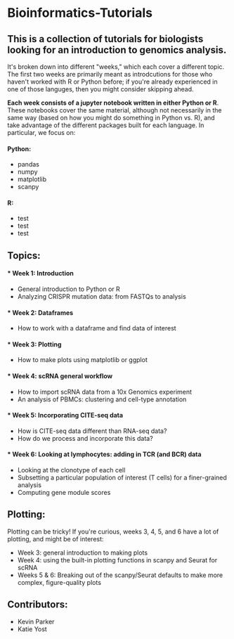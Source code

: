 # Bioinformatics-Tutorials

## This is a collection of tutorials for biologists looking for an introduction to genomics analysis.

It's broken down into different "weeks," which each cover a different topic.  The first two weeks are primarily meant as introdcutions for those who haven't worked with R or Python before; if you're already experienced in one of those languges, then you might consider skipping ahead.

**Each week consists of a jupyter notebook written in either Python or R**.  These notebooks cover the same material, although not necessarily in the same way (based on how you might do something in Python vs. R), and take advantage of the different packages built for each language.  In particular, we focus on:

#### Python:
  * pandas
  * numpy
  * matplotlib
  * scanpy

#### R:
  * test
  * test 
  * test 

## Topics:

#### * Week 1: Introduction
  - General introduction to Python or R
  - Analyzing CRISPR mutation data: from FASTQs to analysis
  
#### * Week 2: Dataframes
  - How to work with a dataframe and find data of interest
  
#### * Week 3: Plotting
  - How to make plots using matplotlib or ggplot
  
#### * Week 4: scRNA general workflow
  - How to import scRNA data from a 10x Genomics experiment
  - An analysis of PBMCs: clustering and cell-type annotation
  
#### * Week 5: Incorporating CITE-seq data
  - How is CITE-seq data different than RNA-seq data?
  - How do we process and incorporate this data?
  
#### * Week 6: Looking at lymphocytes: adding in TCR (and BCR) data
  - Looking at the clonotype of each cell
  - Subsetting a particular population of interest (T cells) for a finer-grained analysis
  - Computing gene module scores
  
## Plotting:

Plotting can be tricky! If you're curious, weeks 3, 4, 5, and 6 have a lot of plotting, and might be of interest:

* Week 3: general introduction to making plots
* Week 4: using the built-in plotting functions in scanpy and Seurat for scRNA
* Weeks 5 & 6: Breaking out of the scanpy/Seurat defaults to make more complex, figure-quality plots

## Contributors:

* Kevin Parker  
* Katie Yost
